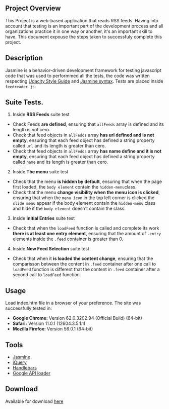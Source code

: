 ## Project Overview

This Project is a web-based application that reads RSS feeds. Having into account that testing is an important part of the development process and all organizations practice it in one way or another, it's an important skill to have. This document expouse the steps taken to successfuly complete this project.


## Description

Jasmine is a behavior-driven development framework for testing javascript code that was used to performmed all the tests, the code was written respecting [Udacity Style Guide](http://udacity.github.io/frontend-nanodegree-styleguide/javascript.html) and [Jasmine syntax](https://jasmine.github.io/2.1/introduction). Tests are placed inside `feedreader.js`. 

## Suite Tests.

1.  Inside **RSS Feeds** suite test
* Check Feeds **are defined**, ensuring that `allFeeds` array is defined and its length is not cero.
* Check that feed objects in `allFedds` array **has url defined and is not empty**, ensuring that each feed object has defined a string property called `url` and its length is greater than cero.
* Check that feed objects in `allFedds` array **has name define and it is not empty**, ensuring that each feed object has defined a string property called `name` and its length is greater than cero.

2. Inside **The menu** suite test
* Check that the menu **is hidden by default**, ensuring that when the page first loaded, the `body element` contain the `hidden-menu`class. 
* Check that the menu **change visibility when the menu icon is clicked**, ensuring that when the `menu icon` in the top left corner is clicked the `slide menu` appear if the body element contain the `hidden-menu` class and hide if the `body element` doesn't contain the class.

3. Inside **Initial Entries** suite test
* Check that when the `loadFeed` function is called and complete its work **there is at least one entry element**, ensuring that the amount of `.entry` elements inside the `.feed` container is greater than 0.

4. Inside **New Feed Selection** suite test
* Check that when it **is loaded the content change**, ensuring that the comparisson between the content in `.feed` container after one call to `loadFeed` function is different that the content in `.feed` container after a second call to `loadFeed` function.

## Usage

Load index.htm file in a browser of your preference. The site was successfully tested in:
* **Google Chrome:** Version 62.0.3202.94 (Official Build) (64-bit)
* **Safari:** Version 11.0.1 (12604.3.5.1.1)
* **Mozilla Firefox:** Version 56.0.1 (64-bit)

## Tools

* [Jasmine](https://jasmine.github.io/2.1/introduction)
* [jQuery](http://jquery.com/download/) 
* [Handlebars](http://handlebarsjs.com/installation.html) 
* [Google API loader](https://developers.google.com/loader/)

## Download

Available for download [here](https://github.com/yarogallo/frontend-nanodegree-feedreader.git) 